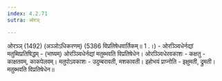 ```yaml
---
index: 4.2.71
sutra: ओरञ्

---
```

 ओरञ्ञ् (1492) (अञ्ञोऽधिकरणम्) (5386 विप्रतिषेधवार्तिकम्॥ 1 .।) - ओरञ्ञ्विधेर्नद्यां मतुब्विप्रतिषिद्धम् - (भाष्यम्) ओरञ्ञ्विधेर्नद्यां मतुब्भवति विप्रतिषेधेन। ओरञ्ञ्विधेरवकाशः - कक्षतु - काक्षतवम्, काकपेलवम्। मतुपोऽवकाशः - उदुम्बरावती, मशकावती। इहोभयं प्राप्नोति - इक्षुमती, द्रुमती। मतुब्भवति विप्रतिषेधेन॥ 
